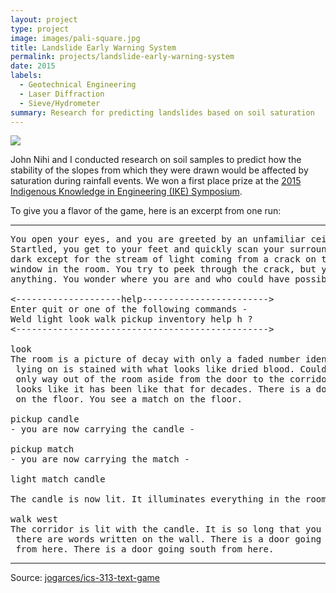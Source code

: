 ```yaml
---
layout: project
type: project
image: images/pali-square.jpg
title: Landslide Early Warning System
permalink: projects/landslide-early-warning-system
date: 2015
labels:
  - Geotechnical Engineering
  - Laser Diffraction
  - Sieve/Hydrometer
summary: Research for predicting landslides based on soil saturation
---
```


<img class="ui image" src="{{ site.baseurl }}/images/cotton-header.png">

John Nihi and I conducted research on soil samples to predict how the stability of the slopes from which they were drawn would be affected by saturation during rainfall events. We won a first place prize at the [2015 Indigenous Knowledge in Engineering (IKE) Symposium](http://manoa.hawaii.edu/kaunana/student-engineers-participate-in-native-hawaiian-stem-symposium/).

To give you a flavor of the game, here is an excerpt from one run:

<hr>

<pre>
You open your eyes, and you are greeted by an unfamiliar ceiling.
Startled, you get to your feet and quickly scan your surroundings. It's
dark except for the stream of light coming from a crack on the only boarded
window in the room. You try to peek through the crack, but you cannot see
anything. You wonder where you are and who could have possibly brought you here.

<--------------------help------------------------>
Enter quit or one of the following commands -
Weld light look walk pickup inventory help h ?
<------------------------------------------------>

look
The room is a picture of decay with only a faded number identifying it as room-4. The bed you were
 lying on is stained with what looks like dried blood. Could it be your blood? No - it is not. The
 only way out of the room aside from the door to the corridor is a window that is boarded shut. It
 looks like it has been like that for decades. There is a door going west from here. You see a candle
 on the floor. You see a match on the floor.

pickup candle
- you are now carrying the candle -

pickup match
- you are now carrying the match -

light match candle

The candle is now lit. It illuminates everything in the room.

walk west
The corridor is lit with the candle. It is so long that you cannot see to the end. You notice that
 there are words written on the wall. There is a door going east from here. There is a way going north
 from here. There is a door going south from here.
</pre>

<hr>

Source: <a href="https://github.com/jogarces/ics-313-text-game"><i class="large github icon "></i>jogarces/ics-313-text-game</a>

